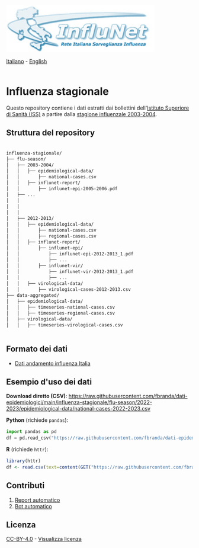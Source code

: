 <a href="https://w3.iss.it/site/rmi/influnet/pagine/rapportoinflunet.aspx"><img src="https://github.com/fbranda/dati-epidemiologici/blob/main/assets/img/logo-influnet.jpg" alt="Influenza" data-canonical-src="https://github.com/fbranda/dati-epidemiologici/blob/main/assets/img/logo-influnet.jpg" width="400"/></a>

[Italiano](README.md) - [English](README_EN.md)<br><br>


# Influenza stagionale

Questo repository contiene i dati estratti dai bollettini dell'[Istituto Superiore di Sanità (ISS)](https://www.epicentro.iss.it/influenza/influnet) a partire dalla [stagione influenzale 2003-2004](https://w3.iss.it/site/rmi/influnet/pagine/stagioni.aspx).


## Struttura del repository
```

influenza-stagionale/
├── flu-season/
│   ├── 2003-2004/
│   │   ├── epidemiological-data/
│   │       ├── national-cases.csv
│   │   ├── influnet-report/
│   │       ├── influnet-epi-2005-2006.pdf
│   ├── ...
│   │
│   │   
│   │
│   ├── 2012-2013/
│   │   ├── epidemiological-data/
│   │       ├── national-cases.csv
│   │       ├── regional-cases.csv
│   │   ├── influnet-report/
│   │       ├── influnet-epi/
│   │           ├── influnet-epi-2012-2013_1.pdf
│   │           ├── ...
│   │       ├── influnet-vir/
│   │           ├── influnet-vir-2012-2013_1.pdf
│   │           ├── ...
│   │   ├── virological-data/
│   │       ├── virological-cases-2012-2013.csv
├── data-aggregated/
│   ├── epidemiological-data/
│   │   ├── timeseries-national-cases.csv
│   │   ├── timeseries-regional-cases.csv
│   ├── virological-data/
│   │   ├── timeseries-virological-cases.csv


```
## Formato dei dati

- [Dati andamento influenza Italia](data-schema-influenza-italia.md)

## Esempio d'uso dei dati

**Download diretto (CSV)**: https://raw.githubusercontent.com/fbranda/dati-epidemiologici/main/influenza-stagionale/flu-season/2022-2023/epidemiological-data/national-cases-2022-2023.csv

**Python** (richiede `pandas`):
```python
import pandas as pd
df = pd.read_csv("https://raw.githubusercontent.com/fbranda/dati-epidemiologici/main/influenza-stagionale/flu-season/2022-2023/epidemiological-data/national-cases-2022-2023.csv")
```

**R** (richiede `httr`):
```r
library(httr)
df <- read.csv(text=content(GET("https://raw.githubusercontent.com/fbranda/dati-epidemiologici/main/influenza-stagionale/flu-season/2022-2023/epidemiological-data/national-cases-2022-2023.csv")))
```

## Contributi
1) [Report automatico](https://fbranda.github.io/influnet/)
2) [Bot automatico](https://mastodon.uno/@influbot@sociale.network)


## Licenza

[CC-BY-4.0](https://creativecommons.org/licenses/by/4.0/deed.it) - [Visualizza licenza](https://github.com/fbranda/west-nile/blob/main/LICENSE.md)


